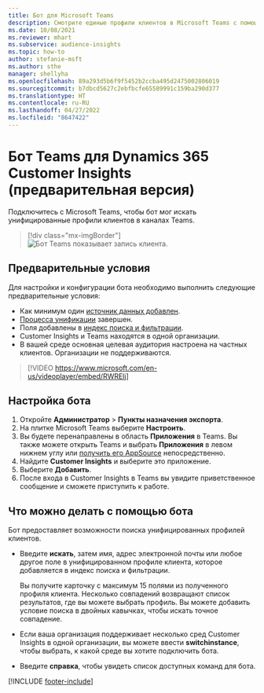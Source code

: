 ```yaml
---
title: Бот для Microsoft Teams
description: Смотрите единые профили клиентов в Microsoft Teams с помощью бота.
ms.date: 10/08/2021
ms.reviewer: mhart
ms.subservice: audience-insights
ms.topic: how-to
author: stefanie-msft
ms.author: sthe
manager: shellyha
ms.openlocfilehash: 89a293d5b6f9f5452b2ccba495d2475002806019
ms.sourcegitcommit: b7dbcd5627c2ebfbcfe65589991c159ba290d377
ms.translationtype: HT
ms.contentlocale: ru-RU
ms.lasthandoff: 04/27/2022
ms.locfileid: "8647422"
---
```

# <a name="teams-bot-for-dynamics-365-customer-insights-preview"></a>Бот Teams для Dynamics 365 Customer Insights (предварительная версия)

Подключитесь с Microsoft Teams, чтобы бот мог искать унифицированные профили клиентов в каналах Teams.

> [!div class="mx-imgBorder"]
> ![Бот Teams показывает запись клиента.](media/teams-bot.png "Бот Teams показывает запись клиента")

## <a name="prerequisites"></a>Предварительные условия

Для настройки и конфигурации бота необходимо выполнить следующие предварительные условия:

- Как минимум один [источник данных добавлен](data-sources.md).
- [Процесса унификации](data-unification.md) завершен.
- Поля добавлены в [индекс поиска и фильтрации](search-filter-index.md).
- Customer Insights и Teams находятся в одной организации.
- В вашей среде основная целевая аудитория настроена на частных клиентов. Организации не поддерживаются.


> [!VIDEO https://www.microsoft.com/en-us/videoplayer/embed/RWRElj]

## <a name="configure-the-bot"></a>Настройка бота

1. Откройте **Администратор** > **Пункты назначения экспорта**.
1. На плитке Microsoft Teams выберите **Настроить**.
1. Вы будете перенаправлены в область **Приложения** в Teams. Вы также можете открыть Teams и выбрать **Приложения** в левом нижнем углу или [получить его AppSource](https://go.microsoft.com/fwlink/?linkid=2124104) непосредственно.
1. Найдите **Customer Insights** и выберите это приложение.
1. Выберите **Добавить**.
1. После входа в Customer Insights в Teams вы увидите приветственное сообщение и сможете приступить к работе.

## <a name="things-you-can-do-with-the-bot"></a>Что можно делать с помощью бота

Бот предоставляет возможности поиска унифицированных профилей клиентов.

- Введите **искать**, затем имя, адрес электронной почты или любое другое поле в унифицированном профиле клиента, которое добавляется в индекс поиска и фильтрации.

  Вы получите карточку с максимум 15 полями из полученного профиля клиента. Несколько совпадений возвращают список результатов, где вы можете выбрать профиль. Вы можете добавить условие поиска в двойных кавычках, чтобы искать точное совпадение.

- Если ваша организация поддерживает несколько сред Customer Insights в одной организации, вы можете ввести **switchinstance**, чтобы выбрать, к какой среде вы хотите подключить бота.

- Введите **справка**, чтобы увидеть список доступных команд для бота.  


[!INCLUDE [footer-include](includes/footer-banner.md)]